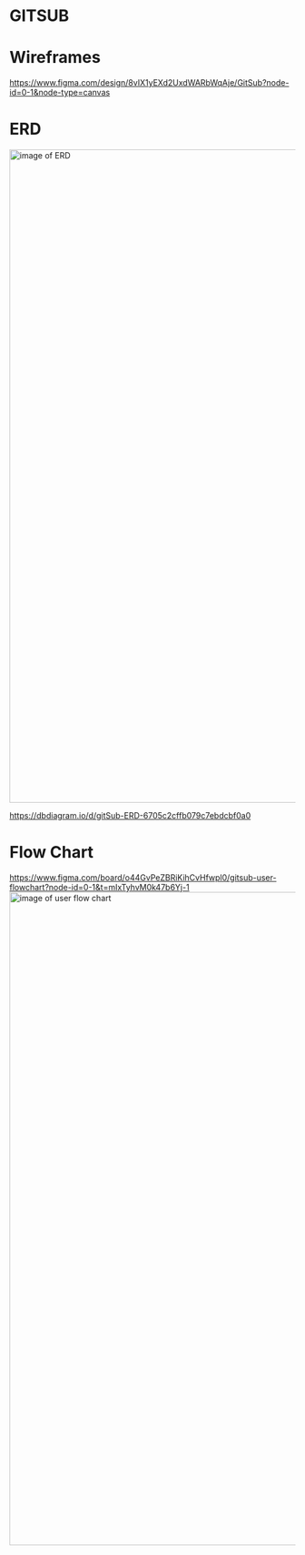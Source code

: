 # GITSUB

# Wireframes

https://www.figma.com/design/8vIX1yEXd2UxdWARbWqAje/GitSub?node-id=0-1&node-type=canvas

# ERD

<img width="1148" alt="image of ERD" src="https://dbdiagram.io/d/gitSub-ERD-6705c2cffb079c7ebdcbf0a0">

https://dbdiagram.io/d/gitSub-ERD-6705c2cffb079c7ebdcbf0a0

# Flow Chart

https://www.figma.com/board/o44GvPeZBRiKihCvHfwpl0/gitsub-user-flowchart?node-id=0-1&t=mIxTyhvM0k47b6Yj-1
<img width="1148" alt="image of user flow chart" src="https://www.figma.com/board/o44GvPeZBRiKihCvHfwpl0/gitsub-user-flowchart?node-id=0-1&t=mIxTyhvM0k47b6Yj-1">
